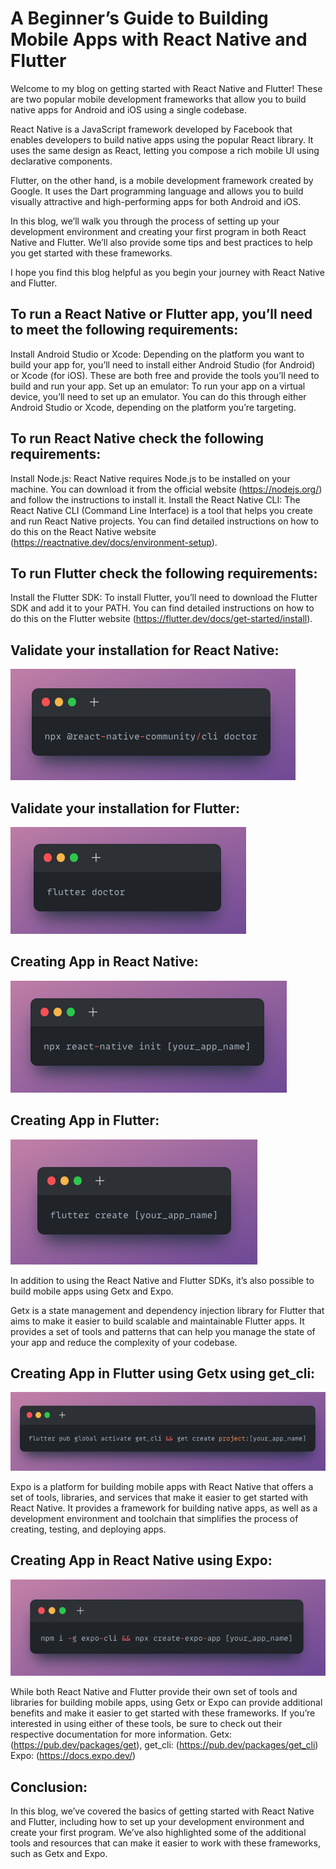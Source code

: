 # A Beginner’s Guide to Building Mobile Apps with React Native and Flutter
Welcome to my blog on getting started with React Native and Flutter! These are two popular mobile development frameworks that allow you to build native apps for Android and iOS using a single codebase.

React Native is a JavaScript framework developed by Facebook that enables developers to build native apps using the popular React library. It uses the same design as React, letting you compose a rich mobile UI using declarative components.

Flutter, on the other hand, is a mobile development framework created by Google. It uses the Dart programming language and allows you to build visually attractive and high-performing apps for both Android and iOS.

In this blog, we’ll walk you through the process of setting up your development environment and creating your first program in both React Native and Flutter. We’ll also provide some tips and best practices to help you get started with these frameworks.

I hope you find this blog helpful as you begin your journey with React Native and Flutter.

## To run a React Native or Flutter app, you’ll need to meet the following requirements:

Install Android Studio or Xcode: Depending on the platform you want to build your app for, you’ll need to install either Android Studio (for Android) or Xcode (for iOS). These are both free and provide the tools you’ll need to build and run your app.
Set up an emulator: To run your app on a virtual device, you’ll need to set up an emulator. You can do this through either Android Studio or Xcode, depending on the platform you’re targeting.

## To run React Native check the following requirements:

Install Node.js: React Native requires Node.js to be installed on your machine. You can download it from the official website (https://nodejs.org/) and follow the instructions to install it.
Install the React Native CLI: The React Native CLI (Command Line Interface) is a tool that helps you create and run React Native projects. You can find detailed instructions on how to do this on the React Native website (https://reactnative.dev/docs/environment-setup).

## To run Flutter check the following requirements:

Install the Flutter SDK: To install Flutter, you’ll need to download the Flutter SDK and add it to your PATH. You can find detailed instructions on how to do this on the Flutter website (https://flutter.dev/docs/get-started/install).

## Validate your installation for React Native:
![1](assets/1.png)

## Validate your installation for Flutter:
![2](assets/2.png)

## Creating App in React Native:
![3](assets/3.png)

## Creating App in Flutter:
![4](assets/4.png)

In addition to using the React Native and Flutter SDKs, it’s also possible to build mobile apps using Getx and Expo.

Getx is a state management and dependency injection library for Flutter that aims to make it easier to build scalable and maintainable Flutter apps. It provides a set of tools and patterns that can help you manage the state of your app and reduce the complexity of your codebase.

## Creating App in Flutter using Getx using get_cli:
![5](assets/5.png)

Expo is a platform for building mobile apps with React Native that offers a set of tools, libraries, and services that make it easier to get started with React Native. It provides a framework for building native apps, as well as a development environment and toolchain that simplifies the process of creating, testing, and deploying apps.

## Creating App in React Native using Expo:
![6](assets/6.png)

While both React Native and Flutter provide their own set of tools and libraries for building mobile apps, using Getx or Expo can provide additional benefits and make it easier to get started with these frameworks. If you’re interested in using either of these tools, be sure to check out their respective documentation for more information. Getx:(https://pub.dev/packages/get), get_cli: (https://pub.dev/packages/get_cli) Expo: (https://docs.expo.dev/)

## Conclusion:

In this blog, we’ve covered the basics of getting started with React Native and Flutter, including how to set up your development environment and create your first program. We’ve also highlighted some of the additional tools and resources that can make it easier to work with these frameworks, such as Getx and Expo.